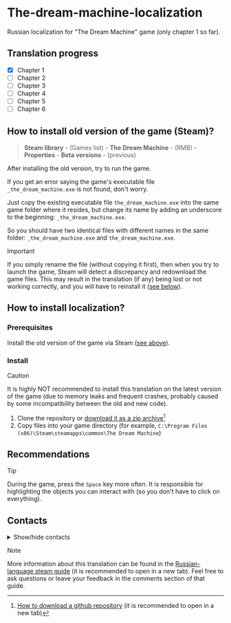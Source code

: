 # The-dream-machine-localization
Russian localization for "The Dream Machine" game (only chapter 1 so far).

## Translation progress
- [x] Chapter 1
- [ ] Chapter 2
- [ ] Chapter 3
- [ ] Chapter 4
- [ ] Chapter 5
- [ ] Chapter 6

<a name="old-version"></a>
## How to install old version of the game (Steam)?
> **Steam library** - (Games list) - **The Dream Machine** - (RMB) - **Properties** - **Beta versions** - (previous)

After installing the old version, try to run the game.

If you get an error saying the game's executable file ```_the_dream_machine.exe``` is not found, don't worry.

Just copy the existing executable file ```the_dream_machine.exe``` into the same game folder where it resides, but change its name by adding an underscore to the beginning: ```_the_dream_machine.exe```.

So you should have two identical files with different names in the same folder: ```_the_dream_machine.exe``` and ```the_dream_machine.exe```.

> [!IMPORTANT]
> If you simply rename the file (without copying it first), then when you try to launch the game, Steam will detect a discrepancy and redownload the game files. This may result in the translation (if any) being lost or not working correctly, and you will have to reinstall it ([see below](#localization)).

<a name="localization"></a>
## How to install localization?
### Prerequisites
Install the old version of the game via Steam ([see above](#old-version)).

### Install
> [!CAUTION]
> It is highly NOT recommended to install this translation on the latest version of the game (due to memory leaks and frequent crashes, probably caused by some incompatibility between the old and new code).
1. Clone the repository or [download it as a zip archive](https://github.com/Adrenalin141414/The-dream-machine-localization/archive/refs/heads/main.zip)[^1]
2. Copy files into your game directory (for example, ```C:\Program Files (x86)\Steam\steamapps\common\The Dream Machine```)

## Recommendations
> [!TIP]
> During the game, press the ```Space``` key more often. It is responsible for highlighting the objects you can interact with (so you don't have to click on everything).

## Contacts
<details><summary>Show/hide contacts</summary>
My email: adrenalin141414@gmail.com
</details>

> [!NOTE]
> More information about this translation can be found in the [Russian-language steam guide](https://steamcommunity.com/sharedfiles/filedetails/?id=2982345999) (it is recommended to open in a new tab).
> Feel free to ask questions or leave your feedback in the comments section of that guide.

[^1]: [How to download a github repository](https://github.com/Adrenalin141414/shared/blob/main/images/gif/github/github-download-zip.gif) (it is recommended to open in a new tab)
